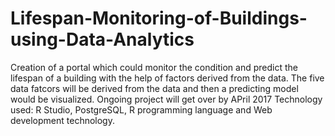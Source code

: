 # Lifespan-Monitoring-of-Buildings-using-Data-Analytics
Creation of a portal which could monitor the condition and predict the lifespan of a building with the help of factors derived from the data.
The five data fatcors will be derived from the data and then a predicting model would be visualized.
Ongoing project will get over by APril 2017
Technology used: R Studio, PostgreSQL, R programming language and Web development technology.
